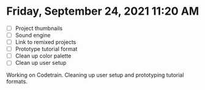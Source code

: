 # Friday, September 24, 2021 11:20 AM
- [ ] Project thumbnails
- [ ] Sound engine
- [ ] Link to remixed projects
- [ ] Prototype tutorial format
- [ ] Clean up color palette
- [ ] Clean up user setup

Working on Codetrain. Cleaning up user setup and prototyping tutorial formats.
